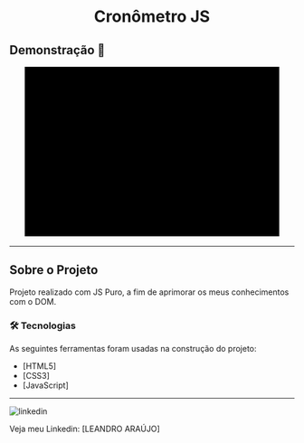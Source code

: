 <h1 style="text-align: center; font-weight: bold;">Cronômetro JS</h1>

## Demonstração 📸

<div align="center" >
  <img src="_audio/cronômetro.gif" alt="Cronometro" height="300" width="450">
</div>

---

## Sobre o Projeto

Projeto realizado com JS Puro, a fim de aprimorar os meus conhecimentos com o DOM.

### 🛠 Tecnologias

As seguintes ferramentas foram usadas na construção do projeto:

- [HTML5]
- [CSS3]
- [JavaScript]

---

<img src="https://github.com/leandro-araujo-silva/Proffy-FullStack/raw/master/github/linkedin.png" alt="linkedin" height="50">
<br/>

Veja meu Linkedin: [LEANDRO ARAÚJO] 
